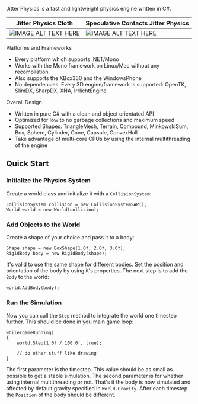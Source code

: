 Jitter Physics is a fast and lightweight physics engine written in C#.

| Jitter Physics Cloth                 | Speculative Contacts Jitter Physics  |
| ------------------------------------ | ------------------------------------ |
| [![IMAGE ALT TEXT HERE][img1]][vid1] | [![IMAGE ALT TEXT HERE][img2]][vid2] |


Platforms and Frameworks 
 - Every platform which supports .NET/Mono 
 - Works with the Mono framework on Linux/Mac without any recompilation 
 - Also supports the XBox360 and the WindowsPhone 
 - No dependencies. Every 3D engine/framework is supported: OpenTK, SlimDX, 
   SharpDX, XNA, IrrlichtEngine 

Overall Design 
 - Written in pure C# with a clean and object orientated API 
 - Optimized for low to no garbage collections and maximum speed 
 - Supported Shapes: TriangleMesh, Terrain, Compound, MinkowskiSum, Box, Sphere, 
   Cylinder, Cone, Capsule, ConvexHull 
 - Take advantage of multi-core CPUs by using the internal multithreading of 
   the engine 
   
## Quick Start

### Initialize the Physics System
Create a world class and initialize it with a `CollisionSystem`:

    CollisionSystem collision = new CollisionSystemSAP();
    World world = new World(collision);

### Add Objects to the World
Create a shape of your choice and pass it to a body:

    Shape shape = new BoxShape(1.0f, 2.0f, 3.0f);
    RigidBody body = new RigidBody(shape);

It's valid to use the same shape for different bodies. 
Set the position and orientation of the body by using it's properties. 
The next step is to add the `Body` to the world:
 
    world.AddBody(body);
 
### Run the Simulation
Now you can call the `Step` method to integrate the world one timestep further. 
This should be done in you main game loop:
 
    while(gameRunning)
    {
        world.Step(1.0f / 100.0f, true);
        
        // do other stuff like drawing
    }
 
The first parameter is the timestep. This value should be as small as possible 
to get a stable simulation. The second parameter is for whether using internal 
multithreading or not. That's it the body is now simulated and affected by 
default gravity specified in `World.Gravity`. After each timestep the `Position` 
of the body should be different.


[img1]: http://img.youtube.com/vi/cM23EJOFp3E/0.jpg
[vid1]: http://www.youtube.com/watch?v=
[img2]: http://img.youtube.com/vi/bKP2GZLlPWA/0.jpg
[vid2]: http://www.youtube.com/watch?v=bKP2GZLlPWA
